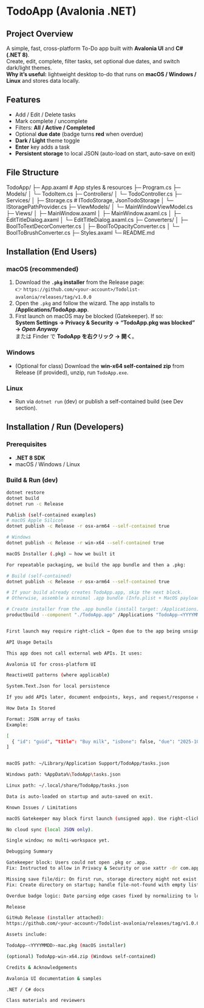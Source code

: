 # TodoApp (Avalonia .NET)

## Project Overview
A simple, fast, cross-platform To-Do app built with **Avalonia UI** and **C# (.NET 8)**.  
Create, edit, complete, filter tasks, set optional due dates, and switch dark/light themes.  
**Why it’s useful:** lightweight desktop to-do that runs on **macOS / Windows / Linux** and stores data locally.

## Features
- Add / Edit / Delete tasks
- Mark complete / uncomplete
- Filters: **All / Active / Completed**
- Optional **due date** (badge turns **red** when overdue)
- **Dark / Light** theme toggle
- **Enter** key adds a task
- **Persistent storage** to local JSON (auto-load on start, auto-save on exit)

## File Structure
TodoApp/
├─ App.axaml # App styles & resources
├─ Program.cs
├─ Models/
│ └─ TodoItem.cs
├─ Controllers/
│ └─ TodoController.cs
├─ Services/
│ ├─ Storage.cs # ITodoStorage, JsonTodoStorage
│ └─ IStoragePathProvider.cs
├─ ViewModels/
│ └─ MainWindowViewModel.cs
├─ Views/
│ ├─ MainWindow.axaml
│ ├─ MainWindow.axaml.cs
│ ├─ EditTitleDialog.axaml
│ └─ EditTitleDialog.axaml.cs
├─ Converters/
│ ├─ BoolToTextDecorConverter.cs
│ ├─ BoolToOpacityConverter.cs
│ └─ BoolToBrushConverter.cs
├─ Styles.axaml
└─ README.md


## Installation (End Users)
### macOS (recommended)
1. Download the **`.pkg` installer** from the Release page:  
   👉 `https://github.com/<your-account>/Todolist-avalonia/releases/tag/v1.0.0`
2. Open the `.pkg` and follow the wizard. The app installs to **/Applications/TodoApp.app**.
3. First launch on macOS may be blocked (Gatekeeper). If so:  
   **System Settings → Privacy & Security → “TodoApp.pkg was blocked” → *Open Anyway***  
   または Finder で **TodoApp を右クリック → 開く**。

### Windows
- (Optional for class) Download the **win-x64 self-contained zip** from Release (if provided), unzip, run `TodoApp.exe`.

### Linux
- Run via `dotnet run` (dev) or publish a self-contained build (see Dev section).

## Installation / Run (Developers)
### Prerequisites
- **.NET 8 SDK**
- macOS / Windows / Linux

### Build & Run (dev)
```bash
dotnet restore
dotnet build
dotnet run -c Release

Publish (self-contained examples)
# macOS Apple Silicon
dotnet publish -c Release -r osx-arm64 --self-contained true

# Windows
dotnet publish -c Release -r win-x64 --self-contained true

macOS Installer (.pkg) – how we built it

For repeatable packaging, we build the app bundle and then a .pkg:

# Build (self-contained)
dotnet publish -c Release -r osx-arm64 --self-contained true

# If your build already creates TodoApp.app, skip the next block.
# Otherwise, assemble a minimal .app bundle (Info.plist + MacOS payload).

# Create installer from the .app bundle (install target: /Applications)
productbuild --component "./TodoApp.app" /Applications "TodoApp-<YYYYMMDD>-mac.pkg"


First launch may require right-click → Open due to the app being unsigned for coursework.

API Usage Details

This app does not call external web APIs. It uses:

Avalonia UI for cross-platform UI

ReactiveUI patterns (where applicable)

System.Text.Json for local persistence

If you add APIs later, document endpoints, keys, and request/response examples here.

How Data Is Stored

Format: JSON array of tasks
Example:

[
  { "id": "guid", "title": "Buy milk", "isDone": false, "due": "2025-10-09" }
]


macOS path: ~/Library/Application Support/TodoApp/tasks.json

Windows path: %AppData%\TodoApp\tasks.json

Linux path: ~/.local/share/TodoApp/tasks.json

Data is auto-loaded on startup and auto-saved on exit.

Known Issues / Limitations

macOS Gatekeeper may block first launch (unsigned app). Use right-click → Open.

No cloud sync (local JSON only).

Single window; no multi-workspace yet.

Debugging Summary

Gatekeeper block: Users could not open .pkg or .app.
Fix: Instructed to allow in Privacy & Security or use xattr -dr com.apple.quarantine.

Missing save file/dir: On first run, storage directory might not exist.
Fix: Create directory on startup; handle file-not-found with empty list.

Overdue badge logic: Date parsing edge cases fixed by normalizing to local date.

Release

GitHub Release (installer attached):
https://github.com/<your-account>/Todolist-avalonia/releases/tag/v1.0.0

Assets include:

TodoApp-<YYYYMMDD>-mac.pkg (macOS installer)

(optional) TodoApp-win-x64.zip (Windows self-contained)

Credits & Acknowledgements

Avalonia UI documentation & samples

.NET / C# docs

Class materials and reviewers